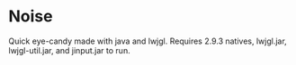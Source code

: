 # Noise
Quick eye-candy made with java and lwjgl. Requires 2.9.3 natives, lwjgl.jar, lwjgl-util.jar, and jinput.jar to run.